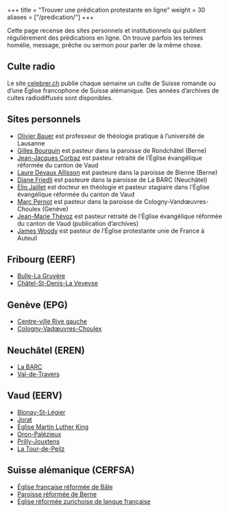 +++
title = "Trouver une prédication protestante en ligne"
weight = 30
aliases = ["/predication/"]
+++

Cette page recense des sites personnels et institutionnels qui publient régulièrement des prédications en ligne. On trouve parfois les termes homélie, message, prêche ou sermon pour parler de la même chose.

## Culte radio

Le site [celebrer.ch](https://www.celebrer.ch/) publie chaque semaine un culte de Suisse romande ou d’une Église francophone de Suisse alémanique. Des années d’archives de cultes radiodiffusés sont disponibles.

## Sites personnels

- [Olivier Bauer](https://olivierbauer.org/predications/) est professeur de théologie pratique à l’université de Lausanne
- [Gilles Bourquin](https://gillesbourquin.ch/category/predications/) est pasteur dans la paroisse de Rondchâtel (Berne)
- [Jean-Jacques Corbaz](http://textesdejjcorbaz.blogspot.com/) est pasteur retraité de l’Église évangélique réformée du canton de Vaud
- [Laure Devaux Allisson](https://lauredevaux.ch/category/celebrations/) est pasteure dans la paroisse de Bienne (Berne)
- [Diane Friedli](https://dianefriedli.ch/category/predication/) est pasteure dans la paroisse de La BARC (Neuchâtel)
- [Elio Jaillet](https://eliojaillet.ch/category/predication/) est docteur en théologie et pasteur stagiaire dans l’Église évangélique réformée du canton de Vaud
- [Marc Pernot](http://marcpernot.net/) est pasteur dans la paroisse de Cologny-Vandœuvres-Choulex (Genève)
- [Jean-Marie Thévoz](http://clamans.hautetfort.com/) est pasteur retraité de l’Église évangélique réformée du canton de Vaud (publication d’archives)
- [James Woody](https://espritdeliberte.leswoody.net/category/predication/) est pasteur de l’Église protestante unie de France à Auteuil

## Fribourg (EERF)

- [Bulle-La Gruyère](https://eglise-bulle.ch/project/cultes/)
- [Châtel-St-Denis-La Veveyse](https://www.protestant-laveveyse.ch/ressources/#predications)

## Genève (EPG)

- [Centre-ville Rive gauche](https://centre-ville-rive-gauche.epg.ch/multimedia/cultes-et-predications/)
- [Cologny-Vadœuvres-Choulex](https://colvancho.epg.ch/?page_id=8)

## Neuchâtel (EREN)

- [La BARC](https://www.eren.ch/barc/category/cultes/)
- [Val-de-Travers](https://www.eren.ch/vdt/category/predications/)

## Vaud (EERV)

- [Blonay-St-Légier](https://www.eerv.ch/region/riviera-pays-denhaut/blonay-saint-legier/activites/nos-predications)
- [Jorat](https://www.eerv.ch/region/la-broye/jorat/activites/spiritualite/toutes-les-predications)
- [Église Martin Luther King](https://www.eerv.ch/activites-cantonales/eglise-martin-luther-king-lausanne/activites/predications/)
- [Oron-Palézieux](https://www.eerv.ch/region/la-broye/oron-palezieux/activites/celebrations/predications-des-cultes)
- [Prilly-Jouxtens](https://www.eerv.ch/region/les-chamberonnes/prilly-jouxtens/pratique/meditations-et-predications)
- [La Tour-de-Peilz](https://www.eerv.ch/region/riviera-pays-denhaut/la-tour-de-peilz/pratique/predications)

## Suisse alémanique (CERFSA)

- [Église française réformée de Bâle](https://www.erk-bs.ch/kg/eglise/predications)
- [Paroisse réformée de Berne](https://www.egliserefberne.ch/fr/celebrer/predications-49.html)
- [Église réformée zurichoise de langue française](https://www.erfz.ch/tlcharger/prdications/2024/)

